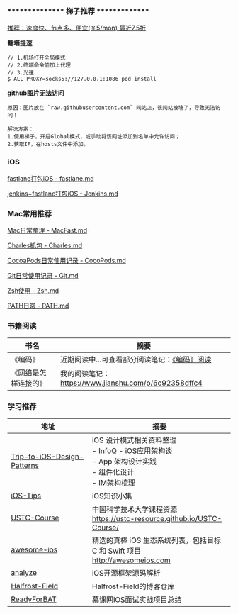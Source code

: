 ### ************** 梯子推荐 *************

[推荐：速度快、节点多、便宜(￥5/mon) 最近7.5折](https://gfw.center/auth/register?code=nGSC)

**翻墙提速**

```shell
// 1.机场打开全局模式
// 2.终端命令前加上代理
// 3.光速
$ ALL_PROXY=socks5://127.0.0.1:1086 pod install
```
**github图片无法访问**
```
原因：图片放在 `raw.githubusercontent.com` 网站上，该网站被墙了，导致无法访问！

解决方案：
1.使用梯子，开启Global模式，或手动将该网址添加到名单中允许访问；
2.获取IP，在hosts文件中添加。
```

### iOS

[fastlane打包iOS - fastlane.md](https://github.com/lionsom/XiOS/blob/master/iOS/CI:CD/fastlane.md)

[jenkins+fastlane打包iOS - Jenkins.md](https://github.com/lionsom/XiOS/blob/master/iOS/CI:CD/Jenkins.md)


### Mac常用推荐

[Mac日常整理 - MacFast.md](https://github.com/lionsom/XiOS/blob/master/Tools/MacFast.md)

[Charles抓包 - Charles.md](https://github.com/lionsom/XiOS/blob/master/Tools/Charles.md)

[CocoaPods日常使用记录 - CocoPods.md](https://github.com/lionsom/XiOS/blob/master/Tools/CocoaPods.md)

[Git日常使用记录 - Git.md](https://github.com/lionsom/XiOS/blob/master/Tools/Git.md)

[Zsh使用 - Zsh.md](https://github.com/lionsom/XiOS/blob/master/Tools/Zsh.md)

[PATH日常 - PATH.md](https://github.com/lionsom/XiOS/blob/master/Tools/PATH.md)


### 书籍阅读

| 书名                 | 摘要                                                         |
| -------------------- | ------------------------------------------------------------ |
| 《编码》             | 近期阅读中...可查看部分阅读笔记：[《编码》阅读](https://github.com/lionsom/iOS-/blob/master/Reading/《编码》阅读.md) |
| 《网络是怎样连接的》 | 我的阅读笔记：https://www.jianshu.com/p/6c92358dffc4         |


### 学习推荐

| 地址                                                         | 摘要                                                         |
| ------------------------------------------------------------ | ------------------------------------------------------------ |
| [Trip-to-iOS-Design-Patterns](https://github.com/skyming/Trip-to-iOS-Design-Patterns) | iOS 设计模式相关资料整理<br>- InfoQ - iOS应用架构谈 <br>- App 架构设计实践<br/>- 组件化设计<br/>- IM架构梳理 |
| [iOS-Tips](https://github.com/awesome-tips/iOS-Tips)         | iOS知识小集                                                  |
| [USTC-Course](https://github.com/USTC-Resource/USTC-Course)  | 中国科学技术大学课程资源<br>https://ustc-resource.github.io/USTC-Course/ |
| [awesome-ios](https://github.com/vsouza/awesome-ios#how-to-use) | 精选的真棒 iOS 生态系统列表，包括目标 C 和 Swift 项目<br>http://awesomeios.com |
| [analyze](https://github.com/draveness/analyze)              | iOS开源框架源码解析                                          |
| [Halfrost-Field](https://github.com/halfrost/Halfrost-Field) | Halfrost-Field的博客仓库                                     |
| [ReadyForBAT](https://github.com/MisterBooo/ReadyForBAT)     | 慕课网iOS面试实战项目总结                                    |

